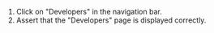 1. Click on "Developers" in the navigation bar.
2. Assert that the "Developers" page is displayed correctly.
